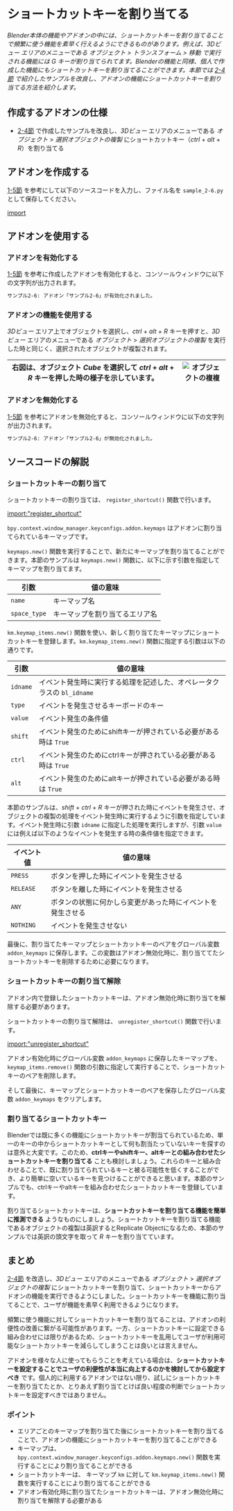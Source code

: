 <div id="sect_title_img_2_6"></div>

<div id="sect_title_text"></div>

# ショートカットキーを割り当てる

<div id="preface"></div>

###### Blender本体の機能やアドオンの中には、ショートカットキーを割り当てることで頻繁に使う機能を素早く行えるようにできるものがあります。例えば、*3Dビュー* エリアのメニューである *オブジェクト* > *トランスフォーム* > *移動* で実行される機能には *G* キーが割り当てられてます。Blenderの機能と同様、個人で作成した機能にもショートカットキーを割り当てることができます。本節では [2-4節](04_Use_Property_on_Tool_Shelf_2.md) で紹介したサンプルを改良し、アドオンの機能にショートカットキーを割り当てる方法を紹介します。

## 作成するアドオンの仕様

* [2-4節](04_Use_Property_on_Tool_Shelf_2.md) で作成したサンプルを改良し、*3Dビュー* エリアのメニューである *オブジェクト* > *選択オブジェクトの複製* にショートカットキー（*ctrl* + *alt* + *R*）を割り当てる

## アドオンを作成する

[1-5節](../chapter_01/05_Install_own_Add-on.md) を参考にして以下のソースコードを入力し、ファイル名を ```sample_2-6.py``` として保存してください。

[import](../../sample/src/chapter_02/sample_2-6.py)


<div id="space_l"></div>


## アドオンを使用する

### アドオンを有効化する

[1-5節](../chapter_01/05_Install_own_Add-on.md) を参考に作成したアドオンを有効化すると、コンソールウィンドウに以下の文字列が出力されます。

```sh
サンプル2-6: アドオン「サンプル2-6」が有効化されました。
```

### アドオンの機能を使用する

*3Dビュー* エリア上でオブジェクトを選択し、*ctrl* + *alt* + *R* キーを押すと、*3Dビュー* エリアのメニューである *オブジェクト* > *選択オブジェクトの複製* を実行した時と同じく、選択されたオブジェクトが複製されます。

<div id="sidebyside"></div>

|右図は、オブジェクト *Cube* を選択して *ctrl* + *alt* + *R* キーを押した時の様子を示しています。|![オブジェクトの複複](https://dl.dropboxusercontent.com/s/sqzwdwfgs245mp6/use_add-on_1.png "オブジェクトの複製")|
|---|---|


### アドオンを無効化する

[1-5節](../chapter_01/05_Install_own_Add-on.md) を参考にアドオンを無効化すると、コンソールウィンドウに以下の文字列が出力されます。

```sh
サンプル2-6: アドオン「サンプル2-6」が無効化されました。
```

## ソースコードの解説

### ショートカットキーの割り当て

ショートカットキーの割り当ては、 ```register_shortcut()``` 関数で行います。

[import:"register_shortcut"](../../sample_raw/src/chapter_02/sample_2-6.py)


```bpy.context.window_manager.keyconfigs.addon.keymaps``` はアドオンに割り当てられているキーマップです。

```keymaps.new()``` 関数を実行することで、新たにキーマップを割り当てることができます。本節のサンプルは ```keymaps.new()``` 関数に、以下に示す引数を指定してキーマップを割り当てます。

|引数|値の意味|
|---|---|
|```name```|キーマップ名|
|```space_type```|キーマップを割り当てるエリア名|

```km.keymap_items.new()``` 関数を使い、新しく割り当てたキーマップにショートカットキーを登録します。```km.keymap_items.new()``` 関数に指定する引数は以下の通りです。

|引数|値の意味|
|---|---|
|```idname```|イベント発生時に実行する処理を記述した、オペレータクラスの ```bl_idname``` |
|```type```|イベントを発生させるキーボードのキー|
|```value```|イベント発生の条件値|
|```shift```|イベント発生のためにshiftキーが押されている必要がある時は ```True```|
|```ctrl```|イベント発生のためにctrlキーが押されている必要がある時は ```True```|
|```alt```|イベント発生のためにaltキーが押されている必要がある時は ```True```|

本節のサンプルは、*shift* + *ctrl* + *R* キーが押された時にイベントを発生させ、オブジェクトの複製の処理をイベント発生時に実行するように引数を指定しています。イベント発生時に引数 ```idname``` に指定した処理を実行しますが、引数 ```value``` には例えば以下のようなイベントを発生する時の条件値を指定できます。

|イベント値|値の意味|
|---|---|
|```PRESS```|ボタンを押した時にイベントを発生させる|
|```RELEASE```|ボタンを離した時にイベントを発生させる|
|```ANY```|ボタンの状態に何かしら変更があった時にイベントを発生させる|
|```NOTHING```|イベントを発生させない|

最後に、割り当てたキーマップとショートカットキーのペアをグローバル変数 ```addon_keymaps``` に保存します。この変数はアドオン無効化時に、割り当ててたショートカットキーを削除するために必要になります。

### ショートカットキーの割り当て解除

アドオン内で登録したショートカットキーは、アドオン無効化時に割り当てを解除する必要があります。

ショートカットキーの割り当て解除は、 ```unregister_shortcut()``` 関数で行います。

[import:"unregister_shortcut"](../../sample_raw/src/chapter_02/sample_2-6.py)


アドオン有効化時にグローバル変数 ```addon_keymaps``` に保存したキーマップを、 ```keymap_items.remove()``` 関数の引数に指定して実行することで、ショートカットキーのペアを削除します。

そして最後に、キーマップとショートカットキーのペアを保存したグローバル変数 ```addon_keymaps``` をクリアします。


### 割り当てるショートカットキー

Blenderでは既に多くの機能にショートカットキーが割当てられているため、単一のキーの中からショートカットキーとして何も割当たっていないキーを探すのは意外と大変です。このため、**ctrlキーやshiftキー、altキーとの組み合わせたショートカットキーを割り当てる** ことも検討しましょう。これらのキーと組み合わせることで、既に割り当てられているキーと被る可能性を低くすることができ、より簡単に空いているキーを見つけることができると思います。本節のサンプルでも、ctrlキーやaltキーを組み合わせたショートカットキーを登録しています。

割り当てるショートカットキーは、**ショートカットキーを割り当てる機能を簡単に推測できる** ようなものにしましょう。ショートカットキーを割り当てる機能であるオブジェクトの複製は英訳するとReplicate Objectになるため、本節のサンプルでは英訳の頭文字を取って *R* キーを割り当てています。

## まとめ

[2-4節](04_Use_Property_on_Tool_Shelf_2.md) を改造し、*3Dビュー* エリアのメニューである *オブジェクト* > *選択オブジェクトの複製* にショートカットキーを割り当て、ショートカットキーからアドオンの機能を実行できるようにしました。ショートカットキーを機能に割り当てることで、ユーザが機能を素早く利用できるようになります。

頻繁に使う機能に対してショートカットキーを割り当てることは、アドオンの利便性の改善に繋がる可能性があります。一方、ショートカットキーに設定できる組み合わせには限りがあるため、ショートカットキーを乱用してユーザが利用可能なショートカットキーを減らしてしまうことは良いとは言えません。

アドオンを様々な人に使ってもらうことを考えている場合は、**ショートカットキーを設定することでユーザの利便性が本当に向上するのかを検討してから設定すべき** です。個人的に利用するアドオンではない限り、試しにショートカットキーを割り当てたとか、とりあえず割り当てとけば良い程度の判断でショートカットキーを設定すべきではありません。

<div id="point"></div>

### ポイント

<div id="point_item"></div>

* エリアごとのキーマップを割り当てた後にショートカットキーを割り当てることで、アドオンの機能にショートカットキーを割り当てることができる
* キーマップは、```bpy.context.window_manager.keyconfigs.addon.keymaps.new()``` 関数を実行することにより割り当てることができる
* ショートカットキーは、 キーマップ ```km``` に対して ```km.keymap_items.new()``` 関数を実行することにより割り当てることができる
* アドオン有効化時に割り当てたショートカットキーは、アドオン無効化時に割り当てを解除する必要がある
